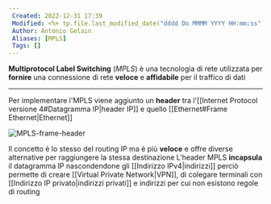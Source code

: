 ```yaml
---
 Created: 2022-12-31 17:39
 Modified: <%+ tp.file.last_modified_date("dddd Do MMMM YYYY HH:mm:ss") %>
 Author: Antonio Gelain
 Aliases: [MPLS]
 Tags: []
---
```


**Multiprotocol Label Switching** (*MPLS*) è una tecnologia di rete utilizzata per **fornire** una connessione di rete **veloce** e **affidabile** per il traffico di dati

---

Per implementare l'MPLS viene aggiunto un **header** tra l'[[Internet Protocol versione 4#Datagramma IP|header IP]] e quello [[Ethernet#Frame Ethernet|Ethernet]]

![MPLS-frame-header](https://miro.medium.com/max/485/1*Umdp5m0NBwWmMx8TbcaJfw.png)

Il concetto è lo stesso del routing IP ma è più **veloce** e offre diverse alternative per raggiungere la stessa destinazione
L'header MPLS **incapsula** il datagramma IP nascondendone gli [[Indirizzo IPv4|indirizzi]] perciò permette di creare [[Virtual Private Network|VPN]], di colegare terminali con [[Indirizzo IP privato|indirizzi privati]] e indirizzi per cui non esistono regole di routing